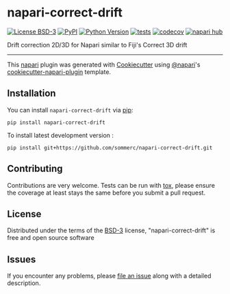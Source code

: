 # napari-correct-drift

[![License BSD-3](https://img.shields.io/pypi/l/napari-correct-drift.svg?color=green)](https://github.com/sommerc/napari-correct-drift/raw/main/LICENSE)
[![PyPI](https://img.shields.io/pypi/v/napari-correct-drift.svg?color=green)](https://pypi.org/project/napari-correct-drift)
[![Python Version](https://img.shields.io/pypi/pyversions/napari-correct-drift.svg?color=green)](https://python.org)
[![tests](https://github.com/sommerc/napari-correct-drift/workflows/tests/badge.svg)](https://github.com/sommerc/napari-correct-drift/actions)
[![codecov](https://codecov.io/gh/sommerc/napari-correct-drift/branch/main/graph/badge.svg)](https://codecov.io/gh/sommerc/napari-correct-drift)
[![napari hub](https://img.shields.io/endpoint?url=https://api.napari-hub.org/shields/napari-correct-drift)](https://napari-hub.org/plugins/napari-correct-drift)

Drift correction 2D/3D for Napari similar to Fiji's Correct 3D drift

----------------------------------

This [napari] plugin was generated with [Cookiecutter] using [@napari]'s [cookiecutter-napari-plugin] template.

<!--
Don't miss the full getting started guide to set up your new package:
https://github.com/napari/cookiecutter-napari-plugin#getting-started

and review the napari docs for plugin developers:
https://napari.org/stable/plugins/index.html
-->

## Installation

You can install `napari-correct-drift` via [pip]:

    pip install napari-correct-drift



To install latest development version :

    pip install git+https://github.com/sommerc/napari-correct-drift.git


## Contributing

Contributions are very welcome. Tests can be run with [tox], please ensure
the coverage at least stays the same before you submit a pull request.

## License

Distributed under the terms of the [BSD-3] license,
"napari-correct-drift" is free and open source software

## Issues

If you encounter any problems, please [file an issue] along with a detailed description.

[napari]: https://github.com/napari/napari
[Cookiecutter]: https://github.com/audreyr/cookiecutter
[@napari]: https://github.com/napari
[MIT]: http://opensource.org/licenses/MIT
[BSD-3]: http://opensource.org/licenses/BSD-3-Clause
[GNU GPL v3.0]: http://www.gnu.org/licenses/gpl-3.0.txt
[GNU LGPL v3.0]: http://www.gnu.org/licenses/lgpl-3.0.txt
[Apache Software License 2.0]: http://www.apache.org/licenses/LICENSE-2.0
[Mozilla Public License 2.0]: https://www.mozilla.org/media/MPL/2.0/index.txt
[cookiecutter-napari-plugin]: https://github.com/napari/cookiecutter-napari-plugin

[file an issue]: https://github.com/sommerc/napari-correct-drift/issues

[napari]: https://github.com/napari/napari
[tox]: https://tox.readthedocs.io/en/latest/
[pip]: https://pypi.org/project/pip/
[PyPI]: https://pypi.org/

